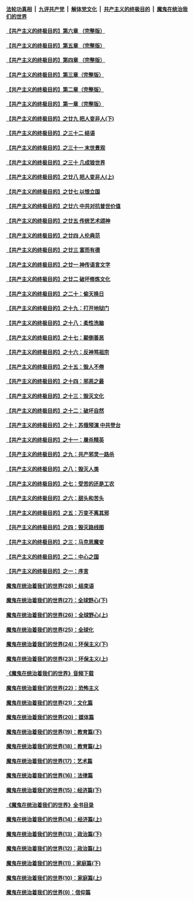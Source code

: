 ####  [法轮功真相](../../../../basic/blob/master/README.md?t=04261331) &nbsp;|&nbsp; [九评共产党](../../../../9ping.md/blob/master/README.md?t=04261331) &nbsp;|&nbsp; [解体党文化](../../../../jtdwh.md/blob/master/README.md?t=04261331)  &nbsp;|&nbsp; [共产主义的终极目的](../../../../gczydzjmd.md/blob/master/README.md?t=04261331) &nbsp;|&nbsp; [魔鬼在统治我们的世界](../../../../mgztzwmdsj.md/blob/master/README.md?t=04261331) 

#### [【共产主义的终极目的】第六章 （完整版）](../pages/nsc422/n11428913.md?t=04261331) 

#### [【共产主义的终极目的】第五章 （完整版）](../pages/nsc422/n11428912.md?t=04261331) 

#### [【共产主义的终极目的】第四章 （完整版）](../pages/nsc422/n11428907.md?t=04261331) 

#### [【共产主义的终极目的】第三章（完整版）](../pages/nsc422/n11428848.md?t=04261331) 

#### [【共产主义的终极目的】第二章（完整版）](../pages/nsc422/n11428831.md?t=04261331) 

#### [【共产主义的终极目的】第一章（完整版）](../pages/nsc422/n11417651.md?t=04261331) 

#### [【共产主义的终极目的】之廿九 把人变非人(下)](../pages/nsc422/n11344140.md?t=04261331) 

#### [【共产主义的终极目的】之三十二 结语](../pages/nsc422/n11360535.md?t=04261331) 

#### [【共产主义的终极目的】之三十一 末世景观](../pages/nsc422/n11351129.md?t=04261331) 

#### [【共产主义的终极目的】之三十 几成狼世界](../pages/nsc422/n11348280.md?t=04261331) 

#### [【共产主义的终极目的】之廿八 把人变非人(上)](../pages/nsc422/n11340492.md?t=04261331) 

#### [【共产主义的终极目的】之廿七 以恨立国](../pages/nsc422/n11336944.md?t=04261331) 

#### [【共产主义的终极目的】之廿六 中共对抗普世价值](../pages/nsc422/n11324785.md?t=04261331) 

#### [【共产主义的终极目的】之廿五 传统艺术颂神](../pages/nsc422/n11296396.md?t=04261331) 

#### [【共产主义的终极目的】之廿四 人伦典范](../pages/nsc422/n11296397.md?t=04261331) 

#### [【共产主义的终极目的】之廿三 富而有德](../pages/nsc422/n11283598.md?t=04261331) 

#### [【共产主义的终极目的】之廿一 神传语言文字](../pages/nsc422/n11263265.md?t=04261331) 

#### [【共产主义的终极目的】之廿二 破坏修炼文化](../pages/nsc422/n11245728.md?t=04261331) 

#### [【共产主义的终极目的】之二十：偷天换日](../pages/nsc422/n11238846.md?t=04261331) 

#### [【共产主义的终极目的】之十九：打开地狱门](../pages/nsc422/n11206376.md?t=04261331) 

#### [【共产主义的终极目的】之十八：柔性洗脑](../pages/nsc422/n11199994.md?t=04261331) 

#### [【共产主义的终极目的】之十七：颠倒善恶](../pages/nsc422/n11179782.md?t=04261331) 

#### [【共产主义的终极目的】之十六：反神骂祖宗](../pages/nsc422/n11166798.md?t=04261331) 

#### [【共产主义的终极目的】之十五：毁人不倦](../pages/nsc422/n11166792.md?t=04261331) 

#### [【共产主义的终极目的】之十四：邪恶之最](../pages/nsc422/n11150249.md?t=04261331) 

#### [【共产主义的终极目的】之十三：毁灭文化](../pages/nsc422/n11135227.md?t=04261331) 

#### [【共产主义的终极目的】之十二：破坏自然](../pages/nsc422/n11135214.md?t=04261331) 

#### [【共产主义的终极目的】之十：苏俄预演 中共登台](../pages/nsc422/n11118424.md?t=04261331) 

#### [【共产主义的终极目的】之十一：屠杀精英](../pages/nsc422/n11118442.md?t=04261331) 

#### [【共产主义的终极目的】之九：共产邪灵一路杀](../pages/nsc422/n11114139.md?t=04261331) 

#### [【共产主义的终极目的】之八：毁灭人类](../pages/nsc422/n11108503.md?t=04261331) 

#### [【共产主义的终极目的】之七：受苦的还是工农](../pages/nsc422/n11101809.md?t=04261331) 

#### [【共产主义的终极目的】之六：甜头和苦头](../pages/nsc422/n11096971.md?t=04261331) 

#### [【共产主义的终极目的】之五：万变不离其邪](../pages/nsc422/n11091285.md?t=04261331) 

#### [【共产主义的终极目的】之四：毁灭路线图](../pages/nsc422/n11086284.md?t=04261331) 

#### [【共产主义的终极目的】之三：马克思魔变](../pages/nsc422/n11061941.md?t=04261331) 

#### [【共产主义的终极目的】之二：中心之国](../pages/nsc422/n11047728.md?t=04261331) 

#### [【共产主义的终极目的】之一：序言](../pages/nsc422/n11086077.md?t=04261331) 

#### [魔鬼在统治着我们的世界(28)：结束语](../pages/nsc422/n10936246.md?t=04261331) 

#### [魔鬼在统治着我们的世界(27)：全球野心(下)](../pages/nsc422/n10928319.md?t=04261331) 

#### [魔鬼在统治着我们的世界(26)：全球野心(上)](../pages/nsc422/n10900318.md?t=04261331) 

#### [魔鬼在统治着我们的世界(25)：全球化](../pages/nsc422/n10788205.md?t=04261331) 

#### [魔鬼在统治着我们的世界(24)：环保主义(下)](../pages/nsc422/n10695307.md?t=04261331) 

#### [魔鬼在统治着我们的世界(23)：环保主义(上)](../pages/nsc422/n10688613.md?t=04261331) 

#### [《魔鬼在统治着我们的世界》音频下载](../pages/nsc422/n10635553.md?t=04261331) 

#### [魔鬼在统治着我们的世界(22)：恐怖主义](../pages/nsc422/n10614727.md?t=04261331) 

#### [魔鬼在统治着我们的世界(21)：文化篇](../pages/nsc422/n10597706.md?t=04261331) 

#### [魔鬼在统治着我们的世界(20)：媒体篇](../pages/nsc422/n10586579.md?t=04261331) 

#### [魔鬼在统治着我们的世界(19)：教育篇(下)](../pages/nsc422/n10564808.md?t=04261331) 

#### [魔鬼在统治着我们的世界(18)：教育篇(上)](../pages/nsc422/n10526970.md?t=04261331) 

#### [魔鬼在统治着我们的世界(17)：艺术篇](../pages/nsc422/n10499093.md?t=04261331) 

#### [魔鬼在统治着我们的世界(16)：法律篇](../pages/nsc422/n10485969.md?t=04261331) 

#### [魔鬼在统治着我们的世界(15)：经济篇(下)](../pages/nsc422/n10469975.md?t=04261331) 

#### [《魔鬼在统治着我们的世界》全书目录](../pages/nsc422/n10464261.md?t=04261331) 

#### [魔鬼在统治着我们的世界(14)：经济篇(上)](../pages/nsc422/n10457370.md?t=04261331) 

#### [魔鬼在统治着我们的世界(13)：政治篇(下)](../pages/nsc422/n10448270.md?t=04261331) 

#### [魔鬼在统治着我们的世界(12)：政治篇(上)](../pages/nsc422/n10444576.md?t=04261331) 

#### [魔鬼在统治着我们的世界(11)：家庭篇(下)](../pages/nsc422/n10440961.md?t=04261331) 

#### [魔鬼在统治着我们的世界(10)：家庭篇(上)](../pages/nsc422/n10435448.md?t=04261331) 

#### [魔鬼在统治着我们的世界(9)：信仰篇](../pages/nsc422/n10432159.md?t=04261331) 

